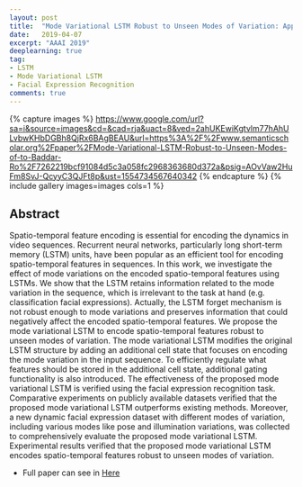 ```yaml
---
layout: post
title:  "Mode Variational LSTM Robust to Unseen Modes of Variation: Application to Facial Expression Recognition"
date:   2019-04-07
excerpt: "AAAI 2019"
deeplearning: true
tag:
- LSTM
- Mode Variational LSTM
- Facial Expression Recognition
comments: true
---
```

{% capture images %}
  https://www.google.com/url?sa=i&source=images&cd=&cad=rja&uact=8&ved=2ahUKEwiKgtvlm77hAhULvbwKHbDGBh8QjRx6BAgBEAU&url=https%3A%2F%2Fwww.semanticscholar.org%2Fpaper%2FMode-Variational-LSTM-Robust-to-Unseen-Modes-of-to-Baddar-Ro%2F7262219bcf91084d5c3a058fc2968363680d372a&psig=AOvVaw2HuFm8SvJ-QcyyC3QJFt8p&ust=1554734567640342
{% endcapture %}
{% include gallery images=images cols=1 %}

## Abstract
Spatio-temporal feature encoding is essential for encoding
the dynamics in video sequences. Recurrent neural networks,
particularly long short-term memory (LSTM) units, have
been popular as an efficient tool for encoding spatio-temporal
features in sequences. In this work, we investigate the effect
of mode variations on the encoded spatio-temporal features
using LSTMs. We show that the LSTM retains information
related to the mode variation in the sequence, which is irrelevant to the task at hand (e.g. classification facial expressions).
Actually, the LSTM forget mechanism is not robust enough
to mode variations and preserves information that could negatively affect the encoded spatio-temporal features. We propose the mode variational LSTM to encode spatio-temporal
features robust to unseen modes of variation. The mode variational LSTM modifies the original LSTM structure by adding
an additional cell state that focuses on encoding the mode
variation in the input sequence. To efficiently regulate what
features should be stored in the additional cell state, additional gating functionality is also introduced. The effectiveness of the proposed mode variational LSTM is verified using the facial expression recognition task. Comparative experiments on publicly available datasets verified that the proposed mode variational LSTM outperforms existing methods.
Moreover, a new dynamic facial expression dataset with different modes of variation, including various modes like pose
and illumination variations, was collected to comprehensively
evaluate the proposed mode variational LSTM. Experimental results verified that the proposed mode variational LSTM
encodes spatio-temporal features robust to unseen modes of
variation.
* Full paper can see in [Here](https://arxiv.org/pdf/1811.06937.pdf)
